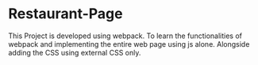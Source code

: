 # Restaurant-Page
This Project is developed using webpack. To learn the functionalities of webpack and implementing the entire web page using js alone. Alongside adding the CSS using external CSS only.
